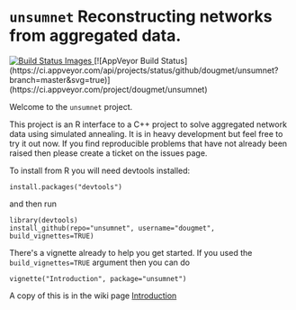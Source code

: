 # `unsumnet` Reconstructing networks from aggregated data.

<a href="https://travis-ci.org/dougmet/unsumnet">
<img title="Build Status Images" src="https://travis-ci.org/dougmet/unsumnet.svg">
</a>[![AppVeyor Build Status](https://ci.appveyor.com/api/projects/status/github/dougmet/unsumnet?branch=master&svg=true)](https://ci.appveyor.com/project/dougmet/unsumnet)

Welcome to the `unsumnet` project.

This project is an R interface to a C++ project to solve aggregated network data using simulated annealing. It is in heavy development but feel free to try it out now. If you find reproducible problems that have not already been raised then please create a ticket on the issues page.

To install from R you will need devtools installed:
```{r}
install.packages("devtools")
```

and then run

```{r}
library(devtools)
install_github(repo="unsumnet", username="dougmet", build_vignettes=TRUE)
```

There's a vignette already to help you get started. If you used the `build_vignettes=TRUE` argument then you can do

```{r}
vignette("Introduction", package="unsumnet")
```

A copy of this is in the wiki page [Introduction](https://github.com/dougmet/unsumnet/wiki/Introduction)

